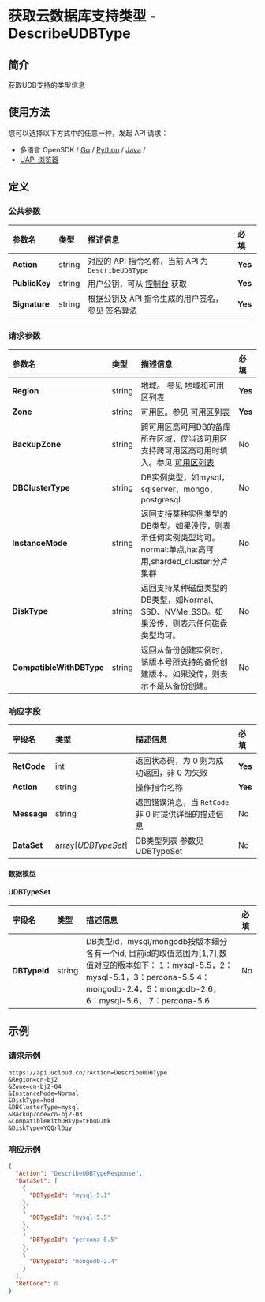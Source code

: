 # 获取云数据库支持类型 - DescribeUDBType

## 简介

获取UDB支持的类型信息






## 使用方法

您可以选择以下方式中的任意一种，发起 API 请求：
- 多语言 OpenSDK / [Go](https://github.com/ucloud/ucloud-sdk-go) / [Python](https://github.com/ucloud/ucloud-sdk-python3) / [Java](https://github.com/ucloud/ucloud-sdk-java) /
- [UAPI 浏览器](https://console.ucloud.cn/uapi/detail?id=DescribeUDBType)


## 定义

### 公共参数

| 参数名 | 类型 | 描述信息 | 必填 |
|:---|:---|:---|:---|
| **Action**     | string  | 对应的 API 指令名称，当前 API 为 `DescribeUDBType`                        | **Yes** |
| **PublicKey**  | string  | 用户公钥，可从 [控制台](https://console.ucloud.cn/uapi/apikey) 获取                                             | **Yes** |
| **Signature**  | string  | 根据公钥及 API 指令生成的用户签名，参见 [签名算法](api/summary/signature.md)  | **Yes** |

### 请求参数

| 参数名 | 类型 | 描述信息 | 必填 |
|:---|:---|:---|:---|
| **Region** | string | 地域。 参见 [地域和可用区列表](api/summary/regionlist) |**Yes**|
| **Zone** | string | 可用区。参见 [可用区列表](api/summary/regionlist) |**Yes**|
| **BackupZone** | string | 跨可用区高可用DB的备库所在区域，仅当该可用区支持跨可用区高可用时填入。参见 [可用区列表](api/summary/regionlist) |No|
| **DBClusterType** | string | DB实例类型，如mysql，sqlserver，mongo，postgresql |No|
| **InstanceMode** | string | 返回支持某种实例类型的DB类型。如果没传，则表示任何实例类型均可。<br />normal:单点,ha:高可用,sharded_cluster:分片集群 |No|
| **DiskType** | string | 返回支持某种磁盘类型的DB类型，如Normal、SSD、NVMe_SSD。如果没传，则表示任何磁盘类型均可。 |No|
| **CompatibleWithDBType** | string | 返回从备份创建实例时，该版本号所支持的备份创建版本。如果没传，则表示不是从备份创建。 |No|

### 响应字段

| 字段名 | 类型 | 描述信息 | 必填 |
|:---|:---|:---|:---|
| **RetCode** | int | 返回状态码，为 0 则为成功返回，非 0 为失败 |**Yes**|
| **Action** | string | 操作指令名称 |**Yes**|
| **Message** | string | 返回错误消息，当 `RetCode` 非 0 时提供详细的描述信息 |No|
| **DataSet** | array[[*UDBTypeSet*](#UDBTypeSet)] | DB类型列表 参数见 UDBTypeSet |No|

#### 数据模型


#### UDBTypeSet

| 字段名 | 类型 | 描述信息 | 必填 |
|:---|:---|:---|:---|
| **DBTypeId** | string | DB类型id，mysql/mongodb按版本细分各有一个id, 目前id的取值范围为[1,7],数值对应的版本如下： 1：mysql-5.5，2：mysql-5.1，3：percona-5.5 4：mongodb-2.4，5：mongodb-2.6，6：mysql-5.6， 7：percona-5.6 |No|

## 示例

### 请求示例
    
```
https://api.ucloud.cn/?Action=DescribeUDBType
&Region=cn-bj2
&Zone=cn-bj2-04
&InstanceMode=Normal
&DiskType=hdd
&DBClusterType=mysql
&BackupZone=cn-bj2-03
&CompatibleWithDBTyp=tFbuDJNk
&DiskType=YQQrlDqy
```

### 响应示例
    
```json
{
  "Action": "DescribeUDBTypeResponse",
  "DataSet": [
    {
      "DBTypeId": "mysql-5.1"
    },
    {
      "DBTypeId": "mysql-5.5"
    },
    {
      "DBTypeId": "percona-5.5"
    },
    {
      "DBTypeId": "mongodb-2.4"
    }
  ],
  "RetCode": 0
}
```





